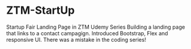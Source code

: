 # ZTM-StartUp
Startup Fair Landing Page in ZTM Udemy Series
Building a landing page that links to a contact campagign.
Introduced Bootstrap, Flex and responsive UI.
There was a mistake in the coding series!
